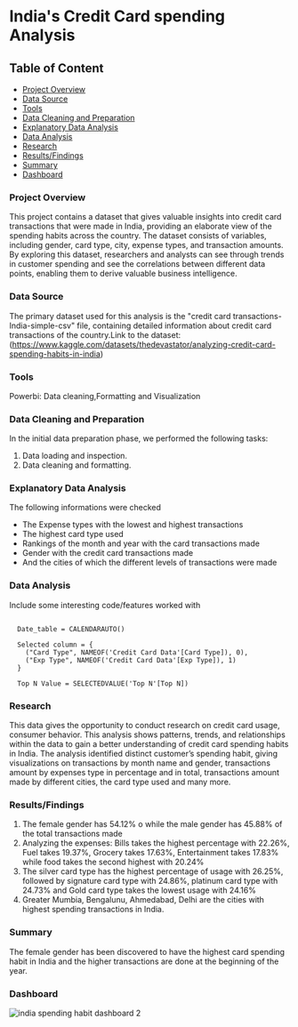 #  India's Credit Card spending Analysis

## Table of Content
- [Project Overview](#project-overview)
- [Data Source](#data-source)
- [Tools](#tools)
- [Data Cleaning and Preparation](#data-cleaning-and-preparation)
- [Explanatory Data Analysis](#explanatory-data-analysis)
- [Data Analysis](#data-analysis)
- [Research](#research)
- [Results/Findings](#results/findings)
- [Summary](#summary)
- [Dashboard](#dashboard)
### Project Overview

  This project contains a dataset that gives valuable insights into credit card transactions that were made in India, providing an elaborate view of the spending habits across the country. The dataset consists of variables, including gender, card type, city, expense types, and transaction amounts. By exploring this dataset, researchers and analysts can see through trends in customer spending and see the correlations between different data points, enabling them to derive valuable business intelligence.


### Data Source

  The primary dataset used for this analysis is the "credit card transactions-India-simple-csv" file, containing detailed information about credit card transactions of the country.Link to the dataset:
 (https://www.kaggle.com/datasets/thedevastator/analyzing-credit-card-spending-habits-in-india)

### Tools
 
 Powerbi: Data cleaning,Formatting and Visualization

### Data Cleaning and Preparation
 
In the initial data preparation phase, we performed the following tasks:
1.	Data loading and inspection.
2.	Data cleaning and formatting.

### Explanatory Data Analysis

The following informations were checked
- The Expense types with the lowest and highest transactions
- The highest card type used
- Rankings of the month and year with the card transactions made 
- Gender with the credit card transactions made
- And the cities of which the different levels of transactions were made 


### Data Analysis

Include some interesting code/features worked with

```Dax

  Date_table = CALENDARAUTO()

  Selected column = {
    ("Card Type", NAMEOF('Credit Card Data'[Card Type]), 0),
    ("Exp Type", NAMEOF('Credit Card Data'[Exp Type]), 1)
  }

  Top N Value = SELECTEDVALUE('Top N'[Top N])
```

### Research 

This data gives the opportunity to conduct research on credit card usage, consumer behavior. This analysis shows patterns, trends, and relationships within the data to gain a better understanding of credit card spending habits in India.
The analysis identified distinct customer’s spending habit, giving visualizations on transactions by month name and  gender, transactions amount by expenses type in percentage and in total, transactions amount made by different cities, the card type used and many more.

### Results/Findings

1.	The female gender has 54.12% o while the male gender has 45.88% of the total transactions made
2.	Analyzing the expenses: Bills takes the highest percentage with 22.26%, Fuel takes 19.37%, Grocery takes 17.63%, Entertainment takes 17.83% while food takes the second highest with 20.24% 
3.	The silver card type has the highest percentage of usage with 26.25%, followed by signature card type with 24.86%, platinum card type with 24.73% and Gold card type takes the lowest usage with 24.16%
4.	Greater Mumbia, Bengalunu, Ahmedabad, Delhi are the cities with highest spending transactions in India. 

### Summary

The female gender has been discovered to have the highest card spending habit in India and the higher transactions are done at the beginning of the year.

### Dashboard


![india spending habit dashboard 2](https://github.com/ADETOLAADEBANJI/Analysed-Project/assets/149164492/80a1e7a5-7511-48c5-b673-cfd7e2a225f6)


